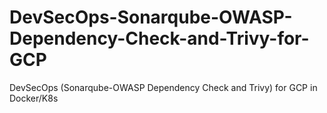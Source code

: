 # DevSecOps-Sonarqube-OWASP-Dependency-Check-and-Trivy-for-GCP
DevSecOps (Sonarqube-OWASP Dependency Check and Trivy) for GCP in Docker/K8s
